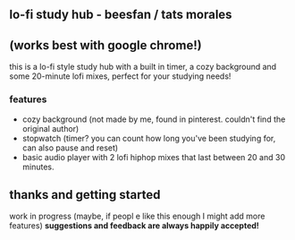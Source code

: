 ## lo-fi study hub - beesfan / tats morales
## (works best with google chrome!)

this is a lo-fi style study hub with a built in timer, a cozy background and some 20-minute lofi mixes, perfect for your studying needs!

### features
- cozy background (not made by me, found in pinterest. couldn't find the original author)
- stopwatch (timer? you can count how long you've been studying for, can also pause and reset)
- basic audio player with 2 lofi hiphop mixes that last between 20 and 30 minutes.

## thanks and getting started
work in progress (maybe, if peopl
e like this enough I might add more features) **suggestions and feedback are always happily accepted!**
